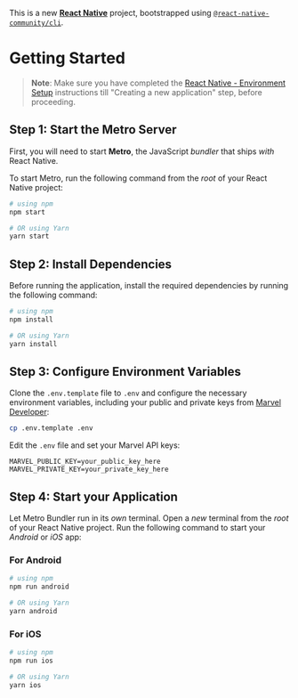 This is a new [**React Native**](https://reactnative.dev) project, bootstrapped using [`@react-native-community/cli`](https://github.com/react-native-community/cli).

# Getting Started

>**Note**: Make sure you have completed the [React Native - Environment Setup](https://reactnative.dev/docs/environment-setup) instructions till "Creating a new application" step, before proceeding.

## Step 1: Start the Metro Server

First, you will need to start **Metro**, the JavaScript _bundler_ that ships _with_ React Native.

To start Metro, run the following command from the _root_ of your React Native project:

```bash
# using npm
npm start

# OR using Yarn
yarn start
```

## Step 2: Install Dependencies

Before running the application, install the required dependencies by running the following command:

```bash
# using npm
npm install

# OR using Yarn
yarn install
```

## Step 3: Configure Environment Variables

Clone the `.env.template` file to `.env` and configure the necessary environment variables, including your public and private keys from [Marvel Developer](https://developer.marvel.com):

```bash
cp .env.template .env
```

Edit the `.env` file and set your Marvel API keys:

```
MARVEL_PUBLIC_KEY=your_public_key_here
MARVEL_PRIVATE_KEY=your_private_key_here
```

## Step 4: Start your Application

Let Metro Bundler run in its _own_ terminal. Open a _new_ terminal from the _root_ of your React Native project. Run the following command to start your _Android_ or _iOS_ app:

### For Android

```bash
# using npm
npm run android

# OR using Yarn
yarn android
```

### For iOS

```bash
# using npm
npm run ios

# OR using Yarn
yarn ios
```

